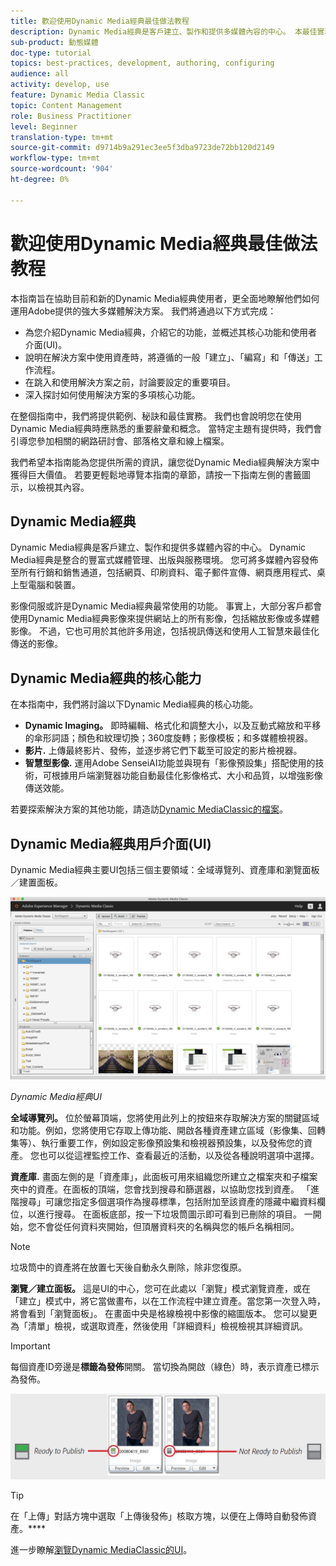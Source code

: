 ```yaml
---
title: 歡迎使用Dynamic Media經典最佳做法教程
description: Dynamic Media經典是客戶建立、製作和提供多媒體內容的中心。 本最佳實務教學課程旨在協助目前和新來的Dynamic Media經典使用者更全面地瞭解他們如何運用Adobe提供的強大多媒體解決方案。 在本教學課程中，您將瞭解Dynamic Media經典之作，並簡要瞭解其核心功能和使用者介面。
sub-product: 動態媒體
doc-type: tutorial
topics: best-practices, development, authoring, configuring
audience: all
activity: develop, use
feature: Dynamic Media Classic
topic: Content Management
role: Business Practitioner
level: Beginner
translation-type: tm+mt
source-git-commit: d9714b9a291ec3ee5f3dba9723de72bb120d2149
workflow-type: tm+mt
source-wordcount: '904'
ht-degree: 0%

---
```



# 歡迎使用Dynamic Media經典最佳做法教程

本指南旨在協助目前和新的Dynamic Media經典使用者，更全面地瞭解他們如何運用Adobe提供的強大多媒體解決方案。 我們將通過以下方式完成：

- 為您介紹Dynamic Media經典，介紹它的功能，並概述其核心功能和使用者介面(UI)。
- 說明在解決方案中使用資產時，將遵循的一般「建立」、「編寫」和「傳送」工作流程。
- 在跳入和使用解決方案之前，討論要設定的重要項目。
- 深入探討如何使用解決方案的多項核心功能。

在整個指南中，我們將提供範例、秘訣和最佳實務。 我們也會說明您在使用Dynamic Media經典時應熟悉的重要辭彙和概念。 當特定主題有提供時，我們會引導您參加相關的網路研討會、部落格文章和線上檔案。

我們希望本指南能為您提供所需的資訊，讓您從Dynamic Media經典解決方案中獲得巨大價值。 若要更輕鬆地導覽本指南的章節，請按一下指南左側的書籤圖示，以檢視其內容。

## Dynamic Media經典

Dynamic Media經典是客戶建立、製作和提供多媒體內容的中心。 Dynamic Media經典是整合的豐富式媒體管理、出版與服務環境。 您可將多媒體內容發佈至所有行銷和銷售通道，包括網頁、印刷資料、電子郵件宣傳、網頁應用程式、桌上型電腦和裝置。

影像伺服或許是Dynamic Media經典最常使用的功能。 事實上，大部分客戶都會使用Dynamic Media經典影像來提供網站上的所有影像，包括縮放影像或多媒體影像。 不過，它也可用於其他許多用途，包括視訊傳送和使用人工智慧來最佳化傳送的影像。

## Dynamic Media經典的核心能力

在本指南中，我們將討論以下Dynamic Media經典的核心功能。

- **Dynamic Imaging。** 即時編輯、格式化和調整大小，以及互動式縮放和平移的傘形詞語；顏色和紋理切換；360度旋轉；影像模板；和多媒體檢視器。
- **影片.** 上傳最終影片、發佈，並逐步將它們下載至可設定的影片檢視器。
- **智慧型影像.** 運用Adobe SenseiAI功能並與現有「影像預設集」搭配使用的技術，可根據用戶端瀏覽器功能自動最佳化影像格式、大小和品質，以增強影像傳送效能。

若要探索解決方案的其他功能，請造訪[Dynamic MediaClassic的檔案](https://docs.adobe.com/content/help/en/dynamic-media-classic/using/intro/introduction.html)。

## Dynamic Media經典用戶介面(UI)

Dynamic Media經典主要UI包括三個主要領域：全域導覽列、資產庫和瀏覽面板／建置面板。

![影像](assets/overview/overview-dmc-ui-ew.png)

_Dynamic Media經典UI_

**全域導覽列。** 位於螢幕頂端，您將使用此列上的按鈕來存取解決方案的關鍵區域和功能。例如，您將使用它存取上傳功能、開啟各種資產建立區域（影像集、回轉集等）、執行重要工作，例如設定影像預設集和檢視器預設集，以及發佈您的資產。 您也可以從這裡監控工作、查看最近的活動，以及從各種說明選項中選擇。

**資產庫.** 畫面左側的是「資產庫」，此面板可用來組織您所建立之檔案夾和子檔案夾中的資產。在面板的頂端，您會找到搜尋和篩選器，以協助您找到資產。 「進階搜尋」可讓您指定多個選項作為搜尋標準，包括附加至該資產的隱藏中繼資料欄位，以進行搜尋。 在面板底部，按一下垃圾筒圖示即可看到已刪除的項目。 一開始，您不會從任何資料夾開始，但頂層資料夾的名稱與您的帳戶名稱相同。

>[!NOTE]
>
>垃圾筒中的資產將在放置七天後自動永久刪除，除非您復原。

**瀏覽／建立面板。** 這是UI的中心，您可在此處以「瀏覽」模式瀏覽資產，或在「建立」模式中，將它當做畫布，以在工作流程中建立資產。當您第一次登入時，將會看到「瀏覽面板」。 在畫面中央是格線檢視中影像的縮圖版本。 您可以變更為「清單」檢視，或選取資產，然後使用「詳細資料」檢視檢視其詳細資訊。

>[!IMPORTANT]
>
>每個資產ID旁邊是&#x200B;**標籤為發佈**&#x200B;開關。 當切換為開啟（綠色）時，表示資產已標示為發佈。

![影像](assets/overview/overview-mark-for-publish.png)

>[!TIP]
>
>在「上傳」對話方塊中選取「上傳後發佈」核取方塊，以便在上傳時自動發佈資產。****

進一步瞭解[瀏覽Dynamic MediaClassic的UI](https://docs.adobe.com/content/help/en/dynamic-media-classic/using/getting-started/navigation-basics.html)。
